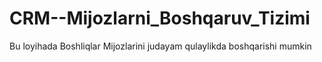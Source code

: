 # CRM--Mijozlarni_Boshqaruv_Tizimi
Bu loyihada Boshliqlar Mijozlarini judayam qulaylikda boshqarishi mumkin

